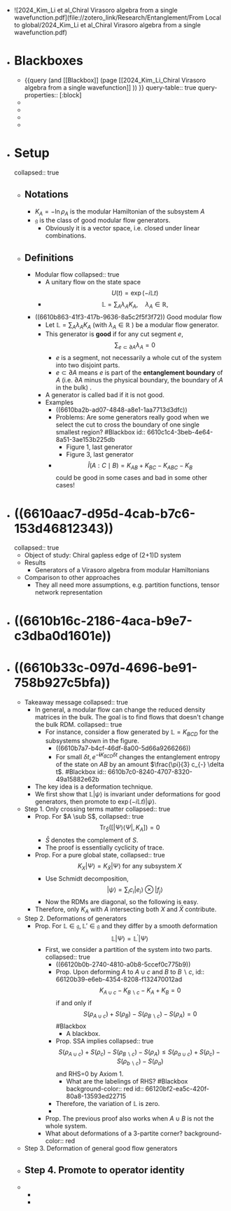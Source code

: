 - ![2024_Kim_Li et al_Chiral Virasoro algebra from a single wavefunction.pdf](file://zotero_link/Research/Entanglement/From Local to global/2024_Kim_Li et al_Chiral Virasoro algebra from a single wavefunction.pdf)
- # Blackboxes
	- {{query (and [[Blackbox]] (page [[2024_Kim_Li_Chiral Virasoro algebra from a single wavefunction]] )) }}
	  query-table:: true
	  query-properties:: [:block]
	-
	-
	-
	-
- # Setup
  collapsed:: true
	- ## Notations
		- $K_A=-\ln \rho_A$ is the modular Hamiltonian of the subsystem $A$
		- $\mathfrak g$ is the class of good modular flow generators.
			- Obviously it is a vector space, i.e. closed under linear combinations.
	- ## Definitions
		- Modular flow
		  collapsed:: true
			- A unitary flow on the state space
			  $$U(t)=\exp (-i \mathbb L t)$$
			- $$
			  \mathbb{L}=\sum_A \lambda_A K_A, \quad \lambda_A \in \mathbb{R},
			  $$
		- ((6610b863-41f3-417b-9636-8a5c2f5f3f72)) Good modular flow
			- Let $\mathbb{L}=\sum_A \lambda_A K_A$ (with $\lambda_A \in \mathbb{R}$ ) be a modular flow generator.
			- This generator is **good** if for any cut segment $e$,
			  $$
			  \sum_{e \subset \partial A} \lambda_A=0
			  $$
				- $e$ is a segment, not necessarily a whole cut of the system into two disjoint parts.
				- $e \subset \partial A$ means $e$ is part of the **entanglement boundary** of $A$ (i.e. $\partial A$ minus the physical boundary, the boundary of $A$ in the bulk) .
			- A generator is called bad if it is not good.
			- Examples
				- ((6610ba2b-ad07-4848-a8e1-1aa7713d3dfc))
				- Problems: Are some generators really good when we select the cut to cross the boundary of one single smallest region? #Blackbox
				  id:: 6610c1c4-3beb-4e64-8a51-3ae153b225db
					- Figure 1, last generator
					- Figure 3, last generator
				- $$\hat{I}(A: C \mid B)=K_{A B}+K_{B C}-K_{A B C}-K_B$$ could be good in some cases and bad in some other cases!
- # ((6610aac7-d95d-4cab-b7c6-153d46812343))
  collapsed:: true
	- Object of study: Chiral gapless edge of (2+1)D system
	- Results
		- Generators of a Virasoro algebra from modular Hamiltonians
	- Comparison to other approaches
		- They all need more assumptions, e.g. partition functions, tensor network representation
- # ((6610b16c-2186-4aca-b9e7-c3dba0d1601e))
- # ((6610b33c-097d-4696-be91-758b927c5bfa))
	- Takeaway message
	  collapsed:: true
		- In general, a modular flow can change the reduced density matrices in the bulk. The goal is to find flows that doesn't change the bulk RDM.
		  collapsed:: true
			- For instance, consider a flow generated by $\mathbb{L}=K_{B C D}$ for the subsystems shown in the figure.
				- ((6610b7a7-b4cf-46df-8a00-5d66a9266266))
				- For small $\delta t, e^{-\mathbf{i} K_{B C D} \delta t}$ changes the entanglement entropy of the state on $A B$ by an amount $\frac{\pi}{3} c_{-} \delta t$. #Blackbox
				  id:: 6610b7c0-8240-4707-8320-49a15882e62b
		- The key idea is a deformation technique.
		- We first show that $\mathbb L |\psi\rangle$ is invariant under deformations for good generators, then promote to $\exp(-i \mathbb L t)|\psi\rangle$.
	- Step 1. Only crossing terms matter
	  collapsed:: true
		- Prop. For $A \sub S$,
		  collapsed:: true
		  $$
		  \operatorname{Tr}_{\bar{S}}([|\Psi\rangle\langle\Psi|, K_A])=0
		  $$
			- $\bar S$ denotes the complement of $S$.
			- The proof is essentially cyclicity of trace.
		- Prop. For a pure global state,
		  collapsed:: true
		  $$
		  K_X|\Psi\rangle=K_{\bar{X}}|\Psi\rangle \text { for any subsystem } X
		  $$
			- Use Schmidt decomposition,
			  $$|\psi\rangle = \sum_i c_i |e_i\rangle \otimes |f_j\rangle$$
			- Now the RDMs are diagonal, so the following is easy.
		- Therefore, only $K_A$ with $A$ intersecting both $X$ and $\bar X$ contribute.
	- Step 2. Deformations of generators
		- Prop. For $\mathbb L \in \mathfrak g, \mathbb L' \in \mathfrak g$ and they differ by a smooth deformation
		  $$
		  \mathbb{L}|\Psi\rangle=\mathbb{L}^{\prime}|\Psi\rangle
		  $$
			- First, we consider a partition of the system into two parts.
			  collapsed:: true
				- ((66120b0b-2740-4810-a0b8-5ccef0c775b9))
				- Prop. Upon deforming $A$ to $A \cup c$ and $B$ to $B \backslash c$, 
				  id:: 66120b39-e6eb-4354-8208-f132470012ad
				  $$K_{A \cup c}-K_{B \backslash c}-K_A+K_B=0$$
				  if and only if
				  $$S\left(\rho_{A \cup c}\right)+S\left(\rho_B\right)-S\left(\rho_{B \backslash c}\right)-S\left(\rho_A\right)=0$$ #Blackbox
					- A blackbox.
				- Prop. SSA implies
				  collapsed:: true
				  $$
				  S\left(\rho_{A \cup c}\right)+S\left(\rho_c\right)-S\left(\rho_{B \backslash c}\right)-S\left(\rho_A\right) \leq S\left(\rho_{a \cup c}\right)+S\left(\rho_c\right)-S\left(\rho_{b \backslash c}\right)-S\left(\rho_a\right)
				  $$
				  and RHS=0 by Axiom 1.
					- What are the labelings of RHS? #Blackbox
					  background-color:: red
					  id:: 66120bf2-ea5c-420f-80a8-13593ed22715
				- Therefore, the variation of $\mathbb L$ is zero.
				-
			- Prop. The previous proof also works when $A \cup B$ is not the whole system.
			- What about deformations of a 3-partite corner?
			  background-color:: red
	- Step 3. Deformation of general good flow generators
	- Step 4. Promote to operator identity
		-
	-
		-
		-
